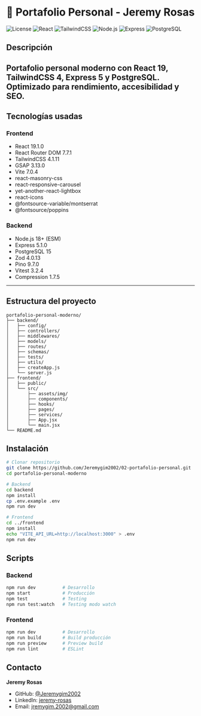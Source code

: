 # 🚀 Portafolio Personal - Jeremy Rosas

![License](https://img.shields.io/badge/license-MIT-green) ![React](https://img.shields.io/badge/React-19.1.0-blue) ![TailwindCSS](https://img.shields.io/badge/Tailwind-4.1.11-purple) ![Node.js](https://img.shields.io/badge/Node.js-18-green) ![Express](https://img.shields.io/badge/Express-5.1.0-yellow) ![PostgreSQL](https://img.shields.io/badge/PostgreSQL-15-blue)


## Descripción

Portafolio personal moderno con React 19, TailwindCSS 4, Express 5 y PostgreSQL. Optimizado para rendimiento, accesibilidad y SEO.
---

## Tecnologías usadas

### Frontend

- React 19.1.0
- React Router DOM 7.7.1
- TailwindCSS 4.1.11
- GSAP 3.13.0
- Vite 7.0.4
- react-masonry-css
- react-responsive-carousel
- yet-another-react-lightbox
- react-icons
- @fontsource-variable/montserrat
- @fontsource/poppins

### Backend

- Node.js 18+ (ESM)
- Express 5.1.0
- PostgreSQL 15
- Zod 4.0.13
- Pino 9.7.0
- Vitest 3.2.4
- Compression 1.7.5

---

## Estructura del proyecto

```
portafolio-personal-moderno/
├── backend/
│   ├── config/
│   ├── controllers/
│   ├── middlewares/
│   ├── models/
│   ├── routes/
│   ├── schemas/
│   ├── tests/
│   ├── utils/
│   ├── createApp.js
│   └── server.js
├── frontend/
│   ├── public/
│   └── src/
│       ├── assets/img/
│       ├── components/
│       ├── hooks/
│       ├── pages/
│       ├── services/
│       ├── App.jsx
│       └── main.jsx
└── README.md
```

## Instalación

```bash
# Clonar repositorio
git clone https://github.com/Jeremygim2002/02-portafolio-personal.git
cd portafolio-personal-moderno

# Backend
cd backend
npm install
cp .env.example .env
npm run dev

# Frontend
cd ../frontend
npm install
echo "VITE_API_URL=http://localhost:3000" > .env
npm run dev
```

## Scripts

### Backend
```bash
npm run dev          # Desarrollo
npm start            # Producción
npm test             # Testing
npm run test:watch   # Testing modo watch
```

### Frontend
```bash
npm run dev          # Desarrollo
npm run build        # Build producción
npm run preview      # Preview build
npm run lint         # ESLint
```


## Contacto

**Jeremy Rosas**
- GitHub: [@Jeremygim2002](https://github.com/Jeremygim2002)
- LinkedIn: [jeremy-rosas](https://www.linkedin.com/in/jeremy-rosas/)
- Email: jremygim.2002@gmail.com
